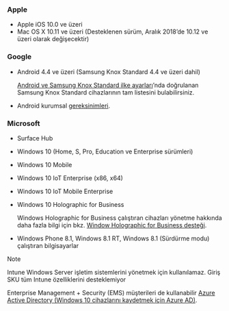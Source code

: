 

### <a name="apple"></a>Apple
- Apple iOS 10.0 ve üzeri
- Mac OS X 10.11 ve üzeri (Desteklenen sürüm, Aralık 2018’de 10.12 ve üzeri olarak değişecektir)

### <a name="google"></a>Google
- Android 4.4 ve üzeri (Samsung Knox Standard 4.4 ve üzeri dahil)

  [Android ve Samsung Knox Standard ilke ayarları](/intune/supported-devices-browsers#supported-samsung-knox-standard-devices)’nda doğrulanan Samsung Knox Standard cihazlarının tam listesini bulabilirsiniz.


- Android kurumsal [gereksinimleri](https://support.google.com/work/android/answer/6174145?hl=en).

### <a name="microsoft"></a>Microsoft

- Surface Hub
- Windows 10 (Home, S, Pro, Education ve Enterprise sürümleri)
- Windows 10 Mobile
- Windows 10 IoT Enterprise (x86, x64)
- Windows 10 IoT Mobile Enterprise
- Windows 10 Holographic for Business

  Windows Holographic for Business çalıştıran cihazları yönetme hakkında daha fazla bilgi için bkz. [Window Holographic for Business desteği](../windows-holographic-for-business.md).

- Windows Phone 8.1, Windows 8.1 RT, Windows 8.1 (Sürdürme modu) çalıştıran bilgisayarlar

> [!NOTE]
> Intune Windows Server işletim sistemlerini yönetmek için kullanılamaz. Giriş SKU tüm Intune özelliklerini desteklemiyor

Enterprise Management + Security (EMS) müşterileri de kullanabilir [Azure Active Directory (Windows 10 cihazlarını kaydetmek için Azure AD)](/intune/windows-enroll.md).


